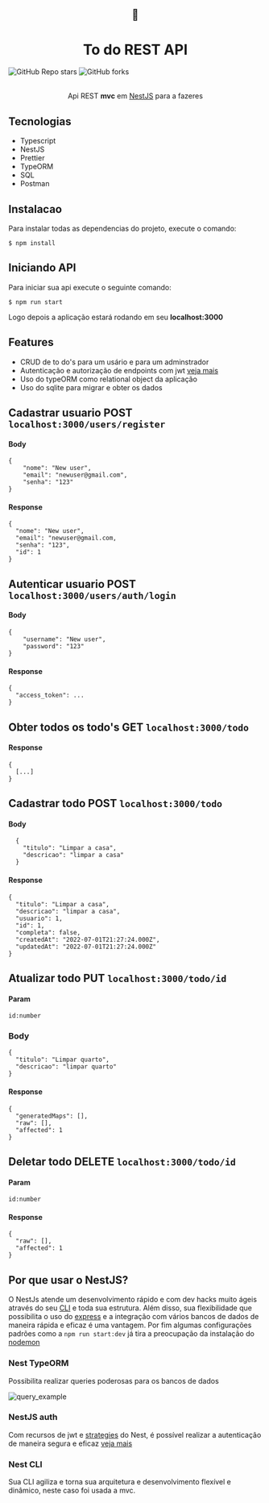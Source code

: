 <div align="center">

  <h2>📓</h2>

  # **To do REST API**
  
</div>

<div>
  <img alt="GitHub Repo stars" src="https://img.shields.io/github/stars/JeanMenezees/todo.api?style=for-the-badge">  <img alt="GitHub forks" src="https://img.shields.io/github/forks/JeanMenezees/todo.api?style=for-the-badge">
</div>

<br>

<div align="center">

Api REST **mvc** em [NestJS](https://nestjs.com/) para a fazeres

</div>

## Tecnologias

- Typescript
- NestJS
- Prettier
- TypeORM
- SQL
- Postman

## Instalacao

Para instalar todas as dependencias do projeto, execute o comando:

```
$ npm install
```

## Iniciando API

Para iniciar sua api execute o seguinte comando:

```
$ npm run start
```

Logo depois a aplicação estará rodando em seu **localhost:3000**

## Features

- CRUD de to do's para um usário e para um adminstrador
- Autenticação e autorização de endpoints com jwt [veja mais](https://docs.nestjs.com/security/authentication)
- Uso do typeORM como relational object da aplicação
- Uso do sqlite para migrar e obter os dados

## Cadastrar usuario **POST** ```localhost:3000/users/register```

#### Body 

```
{
    "nome": "New user",
    "email": "newuser@gmail.com",
    "senha": "123"
}
```

#### Response

```
{
  "nome": "New user",
  "email": "newuser@gmail.com,
  "senha": "123",
  "id": 1
}
```

## Autenticar usuario **POST** ```localhost:3000/users/auth/login```

#### Body 

```
{
    "username": "New user",
    "password": "123"
}
```

#### Response

```
{
  "access_token": ...
}
```

## Obter todos os todo's **GET** ```localhost:3000/todo```

#### Response

```
{
  [...]
}
```

## Cadastrar todo **POST** ```localhost:3000/todo```

#### Body 

```
  {
    "titulo": "Limpar a casa",
    "descricao": "limpar a casa"
  }
```

#### Response

```
{
  "titulo": "Limpar a casa",
  "descricao": "limpar a casa",
  "usuario": 1,
  "id": 1,
  "completa": false,
  "createdAt": "2022-07-01T21:27:24.000Z",
  "updatedAt": "2022-07-01T21:27:24.000Z"
}
```

## Atualizar todo **PUT** ```localhost:3000/todo/id```

#### Param

```id:number```

### Body

```
{
  "titulo": "Limpar quarto",
  "descricao": "limpar quarto"
}
```

#### Response

```
{
  "generatedMaps": [],
  "raw": [],
  "affected": 1
}
```

## Deletar todo **DELETE** ```localhost:3000/todo/id```

#### Param 

```id:number```

#### Response

```
{
  "raw": [],
  "affected": 1
}
```

## Por que usar o NestJS?

O NestJs atende um desenvolvimento rápido e com dev hacks muito ágeis através do seu [CLI](https://docs.nestjs.com/cli/overview) e toda sua estrutura. Além disso, sua flexibilidade que possibilita o uso do [express](https://expressjs.com/pt-br/) e a integração com vários bancos de dados de maneira rápida e eficaz é uma vantagem. Por fim algumas configurações padrões como a ```npm run start:dev``` já tira a preocupação da instalação do [nodemon](https://www.npmjs.com/package/nodemon)

### Nest TypeORM

Possibilita realizar queries poderosas para os bancos de dados

![query_example](img/nest_query_example-1.png)

### NestJS auth

Com recursos de jwt e [strategies](https://docs.nestjs.com/microservices/custom-transport#creating-a-strategy) do Nest, é possível realizar a autenticação de maneira segura e eficaz [veja mais](https://docs.nestjs.com/security/authentication)

### Nest CLI

Sua CLI agiliza e torna sua arquitetura e desenvolvimento flexível e dinâmico, neste caso foi usada a mvc.
